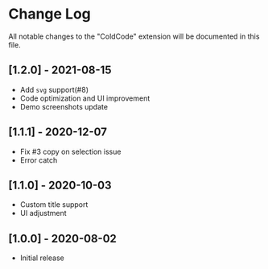 # Change Log

All notable changes to the "ColdCode" extension will be documented in this file.

## [1.2.0] - 2021-08-15

- Add `svg` support(#8)
- Code optimization and UI improvement
- Demo screenshots update

## [1.1.1] - 2020-12-07

- Fix #3 copy on selection issue
- Error catch

## [1.1.0] - 2020-10-03

- Custom title support
- UI adjustment

## [1.0.0] - 2020-08-02

- Initial release
